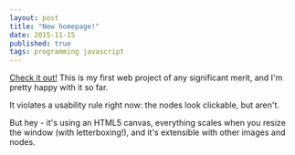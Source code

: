 ```yaml
---
layout: post
title: "New homepage!"
date: 2015-11-15
published: true
tags: programming javascript
---
```


[Check it out!](http://lord.geek.nz) This is my first web project of any significant merit, and I'm pretty happy with it so far.

It violates a usability rule right now: the nodes look clickable, but aren't.

But hey - it's using an HTML5 canvas, everything scales when you resize the window (with letterboxing!), and it's extensible with other images and nodes.

